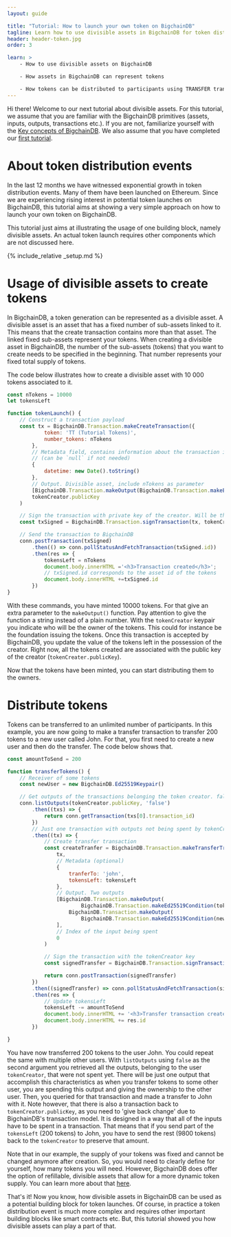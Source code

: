 ```yaml
---
layout: guide

title: "Tutorial: How to launch your own token on BigchainDB"
tagline: Learn how to use divisible assets in BigchainDB for token distribution events
header: header-token.jpg
order: 3

learn: >
    - How to use divisible assets on BigchainDB

    - How assets in BigchainDB can represent tokens

    - How tokens can be distributed to participants using TRANSFER transactions
---
```


Hi there! Welcome to our next tutorial about divisible assets. For this tutorial, we assume that you are familiar with the BigchainDB primitives (assets, inputs, outputs, transactions etc.). If you are not, familiarize yourself with the [Key concepts of BigchainDB](../key-concepts-of-bigchaindb/). We also assume that you have completed our [first tutorial](../tutorial-car-telemetry-app/).

# About token distribution events

In the last 12 months we have witnessed exponential growth in token distribution events. Many of them have been launched on Ethereum. Since we are experiencing rising interest in potential token launches on BigchainDB, this tutorial aims at showing a very simple approach on how to launch your own token on BigchainDB.

This tutorial just aims at illustrating the usage of one building block, namely divisible assets. An actual token launch requires other components which are not discussed here.

{% include_relative _setup.md %}

# Usage of divisible assets to create tokens

In BigchainDB, a token generation can be represented as a divisible asset. A divisible asset is an asset that has a fixed number of sub-assets linked to it. This means that the create transaction contains more than that asset. The linked fixed sub-assets represent your tokens. When creating a divisible asset in BigchainDB, the number of the sub-assets (tokens) that you want to create needs to be specified in the beginning. That number represents your fixed total supply of tokens.

The code below illustrates how to create a divisible asset with 10 000 tokens associated to it.

```js
const nTokens = 10000
let tokensLeft

function tokenLaunch() {
    // Construct a transaction payload
    const tx = BigchainDB.Transaction.makeCreateTransaction({
            token: 'TT (Tutorial Tokens)',
            number_tokens: nTokens
        },
        // Metadata field, contains information about the transaction itself
        // (can be `null` if not needed)
        {
            datetime: new Date().toString()
        },
        // Output. Divisible asset, include nTokens as parameter
        [BigchainDB.Transaction.makeOutput(BigchainDB.Transaction.makeEd25519Condition(tokenCreator.publicKey), nTokens.toString())],
        tokenCreator.publicKey
    )

    // Sign the transaction with private key of the creator. Will be the owner of the asset
    const txSigned = BigchainDB.Transaction.signTransaction(tx, tokenCreator.privateKey)

    // Send the transaction to BigchainDB
    conn.postTransaction(txSigned)
        .then(() => conn.pollStatusAndFetchTransaction(txSigned.id))
        .then(res => {
            tokensLeft = nTokens
            document.body.innerHTML ='<h3>Transaction created</h3>';
            // txSigned.id corresponds to the asset id of the tokens
            document.body.innerHTML +=txSigned.id
        })
}
```

With these commands, you have minted 10000 tokens. For that give an extra parameter to the `makeOutput()` function. Pay attention to give the function a string instead of a plain number. With the `tokenCreator` keypair you indicate who will be the owner of the tokens. This could for instance be the foundation issuing the tokens. Once this transaction is accepted by BigchainDB, you update the value of the tokens left in the possession of the creator. Right now, all the tokens created are associated with the public key of the creator (`tokenCreater.publicKey`).

Now that the tokens have been minted, you can start distributing them to the owners.

# Distribute tokens

Tokens can be transferred to an unlimited number of participants. In this example, you are now going to make a transfer transaction to transfer 200 tokens to a new user called John. For that, you first need to create a new user and then do the transfer. The code below shows that.

```js
const amountToSend = 200

function transferTokens() {
    // Receiver of some tokens
    const newUser = new BigchainDB.Ed25519Keypair()

    // Get outputs of the transactions belonging the token creator. false argument to retrieve not spent outputs
    conn.listOutputs(tokenCreator.publicKey, 'false')
        .then((txs) => {
            return conn.getTransaction(txs[0].transaction_id)
        })
        // Just one transaction with outputs not being spent by tokenCreator. So txs[0]
        .then((tx) => {
            // Create transfer transaction
            const createTranfer = BigchainDB.Transaction.makeTransferTransaction(
                tx,
                // Metadata (optional)
                {
                    tranferTo: 'john',
                    tokensLeft: tokensLeft
                },
                // Output. Two outputs
                [BigchainDB.Transaction.makeOutput(
                        BigchainDB.Transaction.makeEd25519Condition(tokenCreator.publicKey), (tokensLeft - amountToSend).toString()),
                    BigchainDB.Transaction.makeOutput(
                        BigchainDB.Transaction.makeEd25519Condition(newUser.publicKey), amountToSend)
                ],
                // Index of the input being spent
                0
            )

            // Sign the transaction with the tokenCreator key
            const signedTransfer = BigchainDB.Transaction.signTransaction(createTranfer, tokenCreator.privateKey)

            return conn.postTransaction(signedTransfer)
        })
        .then((signedTransfer) => conn.pollStatusAndFetchTransaction(signedTransfer.id))
        .then(res => {
            // Update tokensLeft
            tokensLeft -= amountToSend
            document.body.innerHTML += '<h3>Transfer transaction created</h3>';
            document.body.innerHTML += res.id
        })

}
```
You have now transferred 200 tokens to the user John. You could repeat the same with multiple other users.
With `listOutputs` using `false` as the second argument you retrieved all the outputs, belonging to the user `tokenCreator`, that were not spent yet. There will be just one output that accomplish this characteristics as when you transfer tokens to some other user, you are spending this output and giving the ownership to the other user. Then, you queried for that transaction and made a transfer to John with it. Note however, that there is also a transaction back to `tokenCreator.publicKey`, as you need to 'give back change' due to BigchainDB's transaction model. It is designed in a way that all of the inputs have to be spent in a transaction. That means that if you send part of the `tokensLeft` (200 tokens) to John, you have to send the rest (9800 tokens) back to the `tokenCreator` to preserve that amount.

Note that in our example, the supply of your tokens was fixed and cannot be changed anymore after creation. So, you would need to clearly define for yourself, how many tokens you will need. However, BigchainDB does offer the option of refillable, divisible assets that allow for a more dynamic token supply. You can learn more about that [here](https://github.com/bigchaindb/bigchaindb/issues/1741).

That's it! Now you know, how divisible assets in BigchainDB can be used as a potential building block for token launches. Of course, in practice a token distribution event is much more complex and requires other important building blocks like smart contracts etc. But, this tutorial showed you how divisible assets can play a part of that.  
